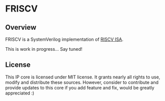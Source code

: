 # FRISCV


## Overview

FRISCV is a SystemVerilog implementation of  [RISCV ISA](https://riscv.org).

This is work in progress... Say tuned!


## License

This IP core is licensed under MIT license. It grants nearly all rights to use,
modify and distribute these sources. However, consider to contribute and provide
updates to this core if you add feature and fix, would be greatly appreciated :)
